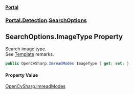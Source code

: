 #### [Portal](index.md 'index')
### [Portal.Detection](Portal.Detection.md 'Portal.Detection').[SearchOptions](SearchOptions.md 'Portal.Detection.SearchOptions')

## SearchOptions.ImageType Property

Search image type. <br/> See [Template](Template.md 'Portal.Detection.Template') remarks.

```csharp
public OpenCvSharp.ImreadModes ImageType { get; set; }
```

#### Property Value
[OpenCvSharp.ImreadModes](https://docs.microsoft.com/en-us/dotnet/api/OpenCvSharp.ImreadModes 'OpenCvSharp.ImreadModes')